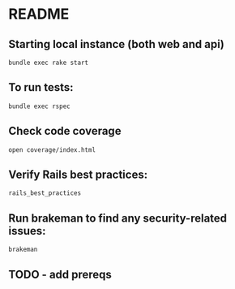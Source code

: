 # README

## Starting local instance (both web and api)

`bundle exec rake start`

## To run tests:

`bundle exec rspec`

## Check code coverage

`open coverage/index.html`

## Verify Rails best practices:

`rails_best_practices`

## Run brakeman to find any security-related issues:

`brakeman`

## TODO - add prereqs
